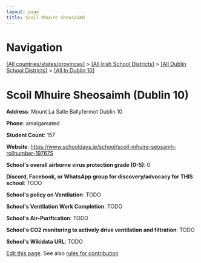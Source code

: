 ```yaml
---
layout: page
title: Scoil Mhuire Sheosaimh
---
```

# Navigation

[[All countries/states/provinces]](../../../..) > [[All Irish School Districts]](../../..) > [[All Dublin School Districts]](../..) > [[All In Dublin 10]](..)

# Scoil Mhuire Sheosaimh (Dublin 10)

**Address**: Mount La Salle Ballyfermot Dublin 10

**Phone**: amalgamated

**Student Count**: 157

**Website**: <https://www.schooldays.ie/school/scoil-mhuire-seosamh-rollnumber-19767S>

**School's overall airborne virus protection grade (0-5)**: 0

**Discord, Facebook, or WhatsApp group for discovery/advocacy for THIS school**: TODO

**School's policy on Ventilation**: TODO

**School's Ventilation Work Completion**: TODO

**School's Air-Purification**: TODO

**School's CO2 monitoring to actively drive ventilation and filtration**: TODO

**School's Wikidata URL**: TODO


[Edit this page](https://github.com/ventilate-schools/Ireland/edit/main/./Dublin_10/Scoil_Mhuire_Sheosaimh.md). See also [rules for contribution](../../../contribution-rules/)
